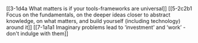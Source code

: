 [[3-1d4a What matters is if your tools-frameworks are universal]]
[[5-2c2b1 Focus on the fundamentals, on the deeper ideas closer to abstract knowledge, on what matters, and build yourself (including technology) around it]]
[[7-1a1a1 Imaginary problems lead to ‘investment’ and ‘work’ - don't indulge with them]]

